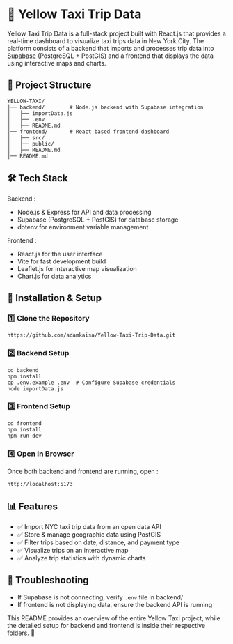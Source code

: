 # 🚖 Yellow Taxi Trip Data
Yellow Taxi Trip Data is a full-stack project built with React.js that provides a real-time dashboard to visualize taxi trips data in New York City. The platform consists of a backend that imports and processes trip data into [Supabase](https://supabase.com/) (PostgreSQL + PostGIS) and a frontend that displays the data using interactive maps and charts.

## 📁 Project Structure
```
YELLOW-TAXI/
│── backend/        # Node.js backend with Supabase integration
│   ├── importData.js
│   ├── .env
│   ├── README.md
│── frontend/       # React-based frontend dashboard
│   ├── src/
│   ├── public/
│   ├── README.md
│── README.md
```
## 🛠 Tech Stack
Backend : 
- Node.js & Express for API and data processing
- Supabase (PostgreSQL + PostGIS) for database storage
- dotenv for environment variable management

Frontend :
- React.js for the user interface
- Vite for fast development build
- Leaflet.js for interactive map visualization
- Chart.js for data analytics

## 🚀 Installation & Setup
### 1️⃣ Clone the Repository
```
https://github.com/adamkaisa/Yellow-Taxi-Trip-Data.git
```
### 2️⃣ Backend Setup
```
cd backend
npm install
cp .env.example .env  # Configure Supabase credentials
node importData.js
```
### 3️⃣ Frontend Setup
```
cd frontend
npm install
npm run dev
```
### 4️⃣ Open in Browser
Once both backend and frontend are running, open :
```
http://localhost:5173
```
## 📊 Features
- ✅ Import NYC taxi trip data from an open data API
- ✅ Store & manage geographic data using PostGIS
- ✅ Filter trips based on date, distance, and payment type
- ✅ Visualize trips on an interactive map
- ✅ Analyze trip statistics with dynamic charts

## 🔧 Troubleshooting
- If Supabase is not connecting, verify `.env` file in backend/
- If frontend is not displaying data, ensure the backend API is running

This README provides an overview of the entire Yellow Taxi project, while the detailed setup for backend and frontend is inside their respective folders. 🚀
